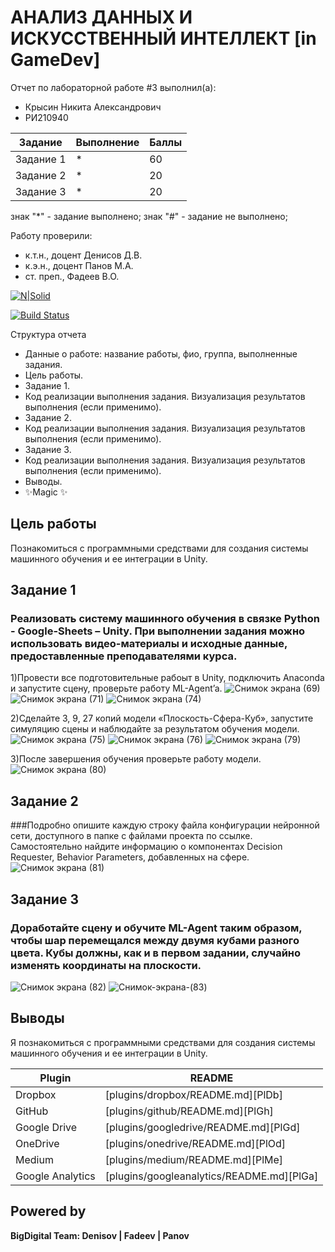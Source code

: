 # АНАЛИЗ ДАННЫХ И ИСКУССТВЕННЫЙ ИНТЕЛЛЕКТ [in GameDev]
Отчет по лабораторной работе #3 выполнил(а):
- Крысин Никита Александрович
- РИ210940

| Задание | Выполнение | Баллы |
| ------ | ------ | ------ |
| Задание 1 | * | 60 |
| Задание 2 | * | 20 |
| Задание 3 | * | 20 |

знак "*" - задание выполнено; знак "#" - задание не выполнено;

Работу проверили:
- к.т.н., доцент Денисов Д.В.
- к.э.н., доцент Панов М.А.
- ст. преп., Фадеев В.О.

[![N|Solid](https://cldup.com/dTxpPi9lDf.thumb.png)](https://nodesource.com/products/nsolid)

[![Build Status](https://travis-ci.org/joemccann/dillinger.svg?branch=master)](https://travis-ci.org/joemccann/dillinger)

Структура отчета

- Данные о работе: название работы, фио, группа, выполненные задания.
- Цель работы.
- Задание 1.
- Код реализации выполнения задания. Визуализация результатов выполнения (если применимо).
- Задание 2.
- Код реализации выполнения задания. Визуализация результатов выполнения (если применимо).
- Задание 3.
- Код реализации выполнения задания. Визуализация результатов выполнения (если применимо).
- Выводы.
- ✨Magic ✨

## Цель работы
Познакомиться с программными средствами для создания системы машинного обучения и ее интеграции в Unity.

## Задание 1
### Реализовать систему машинного обучения в связке Python - Google-Sheets – Unity. При выполнении задания можно использовать видео-материалы и исходные данные, предоставленные преподавателями курса.
1)Провести все подготовительные рабоыт  в Unity, подключить Anaconda и запустите сцену, проверьте работу ML-Agent’a.
![Снимок экрана (69)](https://user-images.githubusercontent.com/114180894/198025915-12b768ac-29d8-4818-b19f-85a89929f353.png)
![Снимок экрана (71)](https://user-images.githubusercontent.com/114180894/198025920-0d7c561c-42bb-4cae-9bd4-7881a0e3c0fd.png)
![Снимок экрана (74)](https://user-images.githubusercontent.com/114180894/198025935-7ccfca1c-9f30-46c0-810a-da2cf0403ccb.png)

2)Сделайте 3, 9, 27 копий модели «Плоскость-Сфера-Куб», запустите симуляцию сцены и наблюдайте за результатом обучения модели.
![Снимок экрана (75)](https://user-images.githubusercontent.com/114180894/198026117-2e6dd5e5-3d8a-44a8-8747-135ece57f5dd.png)
![Снимок экрана (76)](https://user-images.githubusercontent.com/114180894/198026202-4ca03482-4701-4391-b4ec-e2093b7759c1.png)
![Снимок экрана (79)](https://user-images.githubusercontent.com/114180894/198026135-62077f73-9237-4232-ae18-e5a3800fd313.png)

3)После завершения обучения проверьте работу модели.
![Снимок экрана (80)](https://user-images.githubusercontent.com/114180894/198026325-779c075a-9239-4114-aec8-2128d6440106.png)

## Задание 2
###Подробно опишите каждую строку файла конфигурации нейронной сети, доступного в папке с файлами проекта по ссылке. Самостоятельно найдите информацию о компонентах Decision Requester, Behavior Parameters, добавленных на сфере.
![Снимок экрана (81)](https://user-images.githubusercontent.com/114180894/198026456-53441ff7-609d-4eca-9a18-a6321b53c7ce.png)

## Задание 3

### Доработайте сцену и обучите ML-Agent таким образом, чтобы шар перемещался между двумя кубами разного цвета. Кубы должны, как и в первом задании, случайно изменять координаты на плоскости. 
![Снимок экрана (82)](https://user-images.githubusercontent.com/114180894/198026629-48baf53a-1319-42a5-82ff-3e3f95d10e7f.png)
![Снимок-экрана-(83)](https://user-images.githubusercontent.com/114180894/198026646-ffaff39a-7d6e-4343-92bd-515dcce9f2f3.png)

## Выводы

Я познакомиться с программными средствами для создания системы машинного обучения и ее интеграции в Unity.

| Plugin | README |
| ------ | ------ |
| Dropbox | [plugins/dropbox/README.md][PlDb] |
| GitHub | [plugins/github/README.md][PlGh] |
| Google Drive | [plugins/googledrive/README.md][PlGd] |
| OneDrive | [plugins/onedrive/README.md][PlOd] |
| Medium | [plugins/medium/README.md][PlMe] |
| Google Analytics | [plugins/googleanalytics/README.md][PlGa] |

## Powered by

**BigDigital Team: Denisov | Fadeev | Panov**
